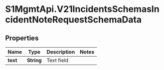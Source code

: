 # S1MgmtApi.V21IncidentsSchemasIncidentNoteRequestSchemaData

## Properties
Name | Type | Description | Notes
------------ | ------------- | ------------- | -------------
**text** | **String** | Text field | 


